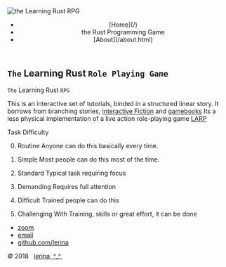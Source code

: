 <img class="topPix" src="../pix/retro.svg" alt="the Learning Rust RPG" />

<div class="container">
<header class="main-header clearfix">

<nav class="main-menu">
<ul>
<li class="main-menu__item">[Home](/)</li>
<li class="main-menu__item">the Rust Programming Game</li>
<li class="main-menu__item">[About](/about.html)</li>
</ul>
</nav><!-- nav -->
</header><!-- header -->

<span id="top"></span>
<section class="sponsors-wrapper clearfix">
<main class="content-area">

# `The` Learning Rust `Role Playing Game` 
`The` Learning Rust `RPG`

This is an interactive set of tutorials, binded in a structured linear story. It borrows from branching stories, 
[interactive Fiction](https://en.wikipedia.org/wiki/Interactive_fiction) and [gamebooks](https://en.wikipedia.org/wiki/Gamebook)
Its a less physical implementation of a live action role-playing game [LARP](https://en.wikipedia.org/wiki/Live_action_role-playing_game)


Task Difficulty

0. Routine
Anyone can do this basically every time.

1. Simple
Most people can do this most of the time.

2. Standard
Typical task requiring focus

3. Demanding
Requires full attention
	
4. Difficult
Trained people can do this

5. Challenging
With Training, skills or great effort, it can be done


</main>
</section><!-- sponsors-wrapper -->

</div><!-- container -->


<footer style="clear:both">

-   [zoom]()
-   [email](mailto:learningrustrpg@gmail.com)
-   [github.com/lerina](https://github.com/lerina)

<div id="copy"><em>&#xa9;</em> 2018  &nbsp; <a href="http://razafy.com" target="_blank"> <span class="le">le</span><span class="ri">ri</span><span class="na">na</span>  ^_^ </a></div>

</footer>
